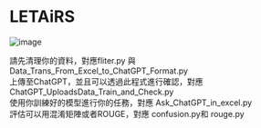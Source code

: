 # LETAiRS
![image](https://github.com/user-attachments/assets/23902a6c-a9af-4412-bc63-bfd41bc88d06)

請先清理你的資料，對應fliter.py 與 Data_Trans_From_Excel_to_ChatGPT_Format.py  
上傳至ChatGPT，並且可以透過此程式進行確認，對應 ChatGPT_UploadsData_Train_and_Check.py  
使用你訓練好的模型進行你的任務，對應 Ask_ChatGPT_in_excel.py  
評估可以用混淆矩陣或者ROUGE，對應 confusion.py和 rouge.py  

